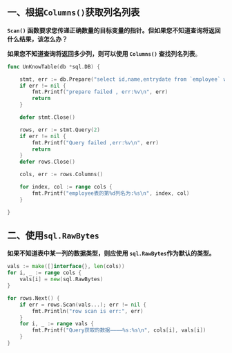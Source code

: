 ## 一、根据`Columns()`获取列名列表

**`Scan()` 函数要求您传递正确数量的目标变量的指针。但如果您不知道查询将返回什么结果，该怎么办？**

**如果您不知道查询将返回多少列，则可以使用 `Columns()` 查找列名列表**。

```go
func UnKnowTable(db *sql.DB) {

	stmt, err := db.Prepare("select id,name,entrydate from `employee` where id = ?")
	if err != nil {
		fmt.Printf("prepare failed , err:%v\n", err)
		return
	}

	defer stmt.Close()

	rows, err := stmt.Query(2)
	if err != nil {
		fmt.Printf("Query failed ,err:%v\n", err)
		return
	}
	defer rows.Close()

	cols, err := rows.Columns()

	for index, col := range cols {
		fmt.Printf("employee表的第%d列名为:%s\n", index, col)
	}

}
```

## 二、使用`sql.RawBytes`

**如果不知道表中某一列的数据类型，则应使用 `sql.RawBytes`作为默认的类型。**

```go
vals := make([]interface{}, len(cols))
for i, _ := range cols {
    vals[i] = new(sql.RawBytes)
}

for rows.Next() {
    if err = rows.Scan(vals...); err != nil {
        fmt.Println("row scan is err:", err)
    }
    for i, _ := range vals {
        fmt.Printf("Query获取的数据————%s:%s\n", cols[i], vals[i])
    }
}
```

